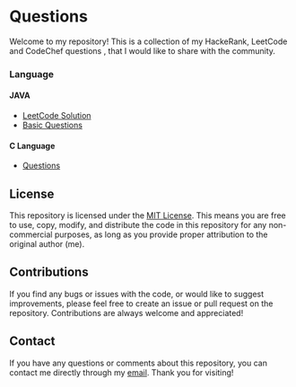 # Questions
Welcome to my repository! This is a collection of my HackeRank, LeetCode and CodeChef questions , that I would like to share with the community.

### Language
#### JAVA
 - [LeetCode Solution](https://github.com/moonLight-7k/Question/tree/main/Java)
 - [Basic Questions](https://github.com/moonLight-7k/Question/tree/main/Java/PPS%20Java)
 
 #### C Language
 - [Questions](https://github.com/moonLight-7k/Question/tree/main/C%20Language)

## License
This repository is licensed under the [MIT License](https://github.com/moonLight-7k/Hacker-Rank-Question/blob/main/LICENSE). This means you are free to use, copy, modify, and distribute the code in this repository for any non-commercial purposes, as long as you provide proper attribution to the original author (me).

## Contributions
If you find any bugs or issues with the code, or would like to suggest improvements, please feel free to create an issue or pull request on the repository. Contributions are always welcome and appreciated!

## Contact
If you have any questions or comments about this repository, you can contact me directly through my [email](suhelkhan87514@gmail.com). Thank you for visiting!
